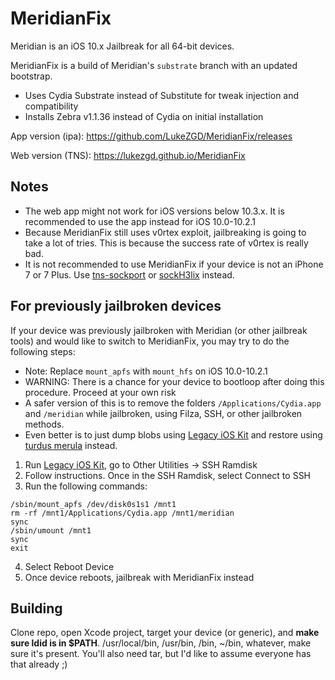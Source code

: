 # MeridianFix
Meridian is an iOS 10.x Jailbreak for all 64-bit devices.

MeridianFix is a build of Meridian's `substrate` branch with an updated bootstrap.

- Uses Cydia Substrate instead of Substitute for tweak injection and compatibility
- Installs Zebra v1.1.36 instead of Cydia on initial installation

App version (ipa): https://github.com/LukeZGD/MeridianFix/releases

Web version (TNS): https://lukezgd.github.io/MeridianFix

## Notes
- The web app might not work for iOS versions below 10.3.x. It is recommended to use the app instead for iOS 10.0-10.2.1
- Because MeridianFix still uses v0rtex exploit, jailbreaking is going to take a lot of tries. This is because the success rate of v0rtex is really bad.
- It is not recommended to use MeridianFix if your device is not an iPhone 7 or 7 Plus. Use [tns-sockport](https://github.com/LukeZGD/tns-sockport) or [sockH3lix](https://github.com/SongXiaoXi/sockH3lix) instead.

## For previously jailbroken devices
If your device was previously jailbroken with Meridian (or other jailbreak tools) and would like to switch to MeridianFix, you may try to do the following steps:

- Note: Replace `mount_apfs` with `mount_hfs` on iOS 10.0-10.2.1
- WARNING: There is a chance for your device to bootloop after doing this procedure. Proceed at your own risk
- A safer version of this is to remove the folders `/Applications/Cydia.app` and `/meridian` while jailbroken, using Filza, SSH, or other jailbroken methods.
- Even better is to just dump blobs using [Legacy iOS Kit](https://github.com/LukeZGD/Legacy-iOS-Kit) and restore using [turdus merula](https://sep.lol) instead.

1. Run [Legacy iOS Kit](https://github.com/LukeZGD/Legacy-iOS-Kit), go to Other Utilities -> SSH Ramdisk
1. Follow instructions. Once in the SSH Ramdisk, select Connect to SSH
1. Run the following commands:
```
/sbin/mount_apfs /dev/disk0s1s1 /mnt1
rm -rf /mnt1/Applications/Cydia.app /mnt1/meridian
sync
/sbin/umount /mnt1
sync
exit
```
4. Select Reboot Device
5. Once device reboots, jailbreak with MeridianFix instead

## Building

Clone repo, open Xcode project, target your device (or generic), and **make sure ldid is in $PATH**. /usr/local/bin, /usr/bin, /bin, ~/bin, whatever, make sure it's present. You'll also need tar, but I'd like to assume everyone has that already ;)

